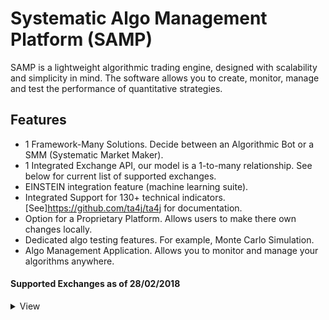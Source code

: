 # Systematic Algo Management Platform (SAMP)

SAMP is a lightweight algorithmic trading engine, designed with scalability and simplicity in mind.
The software allows you to create, monitor, manage and test the performance of quantitative strategies.

## Features
* 1 Framework-Many Solutions. Decide between an Algorithmic Bot or a SMM (Systematic Market Maker).
* 1 Integrated Exchange API, our model is a 1-to-many relationship. See below for current list of supported exchanges.
* EINSTEIN integration feature (machine learning suite).
* Integrated Support for 130+ technical indicators. [See]https://github.com/ta4j/ta4j for documentation.
* Option for a Proprietary Platform. Allows users to make there own changes locally.
* Dedicated algo testing features. For example, Monte Carlo Simulation.
* Algo Management Application. Allows you to monitor and manage your algorithms anywhere.

#### Supported Exchanges as of 28/02/2018
<details>
 <summary>View</summary>

```html
<exchanges>
    <api>Binance</api>
    <api>Gemini</api>
</exchanges>
```
</details>
